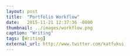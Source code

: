 ```yaml
---
layout: post
title:  "Portfolio Workflow"
date:   2015-11-21 12:37:36 -0800
thumbnail: ../images/workflow.png
caption: "Writing"
tags: [Writing]
external_url: http://www.twitter.com/katfukui
---
```

